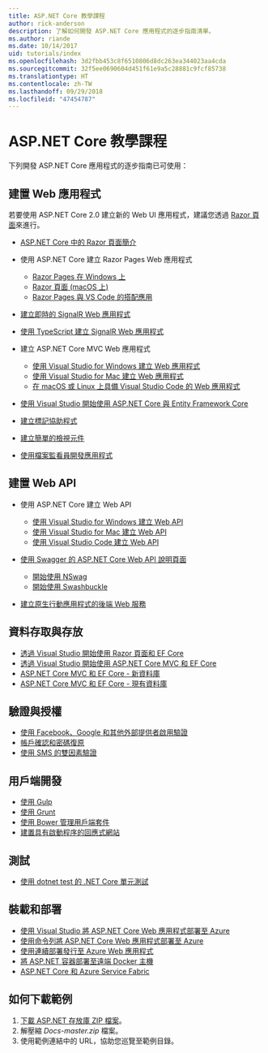 ```yaml
---
title: ASP.NET Core 教學課程
author: rick-anderson
description: 了解如何開發 ASP.NET Core 應用程式的逐步指南清單。
ms.author: riande
ms.date: 10/14/2017
uid: tutorials/index
ms.openlocfilehash: 3d2fbb453c8f6510806d8dc263ea344023aa4cda
ms.sourcegitcommit: 32f5ee0690604d451f61e9a5c28881c9fcf85738
ms.translationtype: HT
ms.contentlocale: zh-TW
ms.lasthandoff: 09/29/2018
ms.locfileid: "47454787"
---
```

# <a name="aspnet-core-tutorials"></a>ASP.NET Core 教學課程

下列開發 ASP.NET Core 應用程式的逐步指南已可使用：

## <a name="build-web-apps"></a>建置 Web 應用程式

若要使用 ASP.NET Core 2.0 建立新的 Web UI 應用程式，建議您透過 [Razor 頁面](xref:razor-pages/index)來進行。

* [ASP.NET Core 中的 Razor 頁面簡介](xref:razor-pages/index)
* 使用 ASP.NET Core 建立 Razor Pages Web 應用程式

   * [Razor Pages 在 Windows 上](xref:tutorials/razor-pages/index)
   * [Razor 頁面 (macOS 上)](xref:tutorials/razor-pages-mac/index)
   * [Razor Pages 與 VS Code 的搭配應用](xref:tutorials/razor-pages-vsc/index)  

* [建立即時的 SignalR Web 應用程式](xref:tutorials/signalr)
* [使用 TypeScript 建立 SignalR Web 應用程式](xref:tutorials/signalr-typescript-webpack)

* 建立 ASP.NET Core MVC Web 應用程式

   * [使用 Visual Studio for Windows 建立 Web 應用程式](xref:tutorials/first-mvc-app/index)
   * [使用 Visual Studio for Mac 建立 Web 應用程式](xref:tutorials/first-mvc-app-mac/index)
   * [在 macOS 或 Linux 上具備 Visual Studio Code 的 Web 應用程式](xref:tutorials/first-mvc-app-xplat/index)

* [使用 Visual Studio 開始使用 ASP.NET Core 與 Entity Framework Core](xref:data/ef-mvc/index)
* [建立標記協助程式](xref:mvc/views/tag-helpers/authoring)
* [建立簡單的檢視元件](xref:mvc/views/view-components#walkthrough-creating-a-simple-view-component)
* [使用檔案監看員開發應用程式](xref:tutorials/dotnet-watch)

## <a name="build-web-apis"></a>建置 Web API

* 使用 ASP.NET Core 建立 Web API

  * [使用 Visual Studio for Windows 建立 Web API](xref:tutorials/first-web-api)
  * [使用 Visual Studio for Mac 建立 Web API](xref:tutorials/first-web-api-mac)
  * [使用 Visual Studio Code 建立 Web API](xref:tutorials/web-api-vsc)

* [使用 Swagger 的 ASP.NET Core Web API 說明頁面](xref:tutorials/web-api-help-pages-using-swagger)
  * [開始使用 NSwag](xref:tutorials/get-started-with-nswag)
  * [開始使用 Swashbuckle](xref:tutorials/get-started-with-swashbuckle)

* [建立原生行動應用程式的後端 Web 服務](xref:mobile/native-mobile-backend)

## <a name="data-access-and-storage"></a>資料存取與存放

* [透過 Visual Studio 開始使用 Razor 頁面和 EF Core](xref:data/ef-rp/intro)
* [透過 Visual Studio 開始使用 ASP.NET Core MVC 和 EF Core](xref:data/ef-mvc/index)
* [ASP.NET Core MVC 和 EF Core - 新資料庫](/ef/core/get-started/aspnetcore/new-db)
* [ASP.NET Core MVC 和 EF Core - 現有資料庫](/ef/core/get-started/aspnetcore/existing-db)

## <a name="authentication-and-authorization"></a>驗證與授權

* [使用 Facebook、Google 和其他外部提供者啟用驗證](xref:security/authentication/social/index)
* [帳戶確認和密碼復原](xref:security/authentication/accconfirm)
* [使用 SMS 的雙因素驗證](xref:security/authentication/2fa)

## <a name="client-side-development"></a>用戶端開發

* [使用 Gulp](xref:client-side/using-gulp)
* [使用 Grunt](xref:client-side/using-grunt)
* [使用 Bower 管理用戶端套件](xref:client-side/bower)
* [建置具有啟動程序的回應式網站](xref:client-side/bootstrap)

## <a name="test"></a>測試

* [使用 dotnet test 的 .NET Core 單元測試](/dotnet/articles/core/testing/unit-testing-with-dotnet-test)

## <a name="host-and-deploy"></a>裝載和部署

* [使用 Visual Studio 將 ASP.NET Core Web 應用程式部署至 Azure](xref:tutorials/publish-to-azure-webapp-using-vs)
* [使用命令列將 ASP.NET Core Web 應用程式部署至 Azure](/azure/app-service/app-service-web-get-started-dotnet)
* [使用連續部署發行至 Azure Web 應用程式](xref:host-and-deploy/azure-apps/azure-continuous-deployment)
* [將 ASP.NET 容器部署至遠端 Docker 主機](/azure/vs-azure-tools-docker-hosting-web-apps-in-docker)
* [ASP.NET Core 和 Azure Service Fabric](/azure/service-fabric/service-fabric-add-a-web-frontend)

<a name="download"></a>
## <a name="how-to-download-a-sample"></a>如何下載範例

1. [下載 ASP.NET 存放庫 ZIP 檔案](https://codeload.github.com/aspnet/Docs/zip/master)。
1. 解壓縮 *Docs-master.zip* 檔案。
1. 使用範例連結中的 URL，協助您巡覽至範例目錄。
